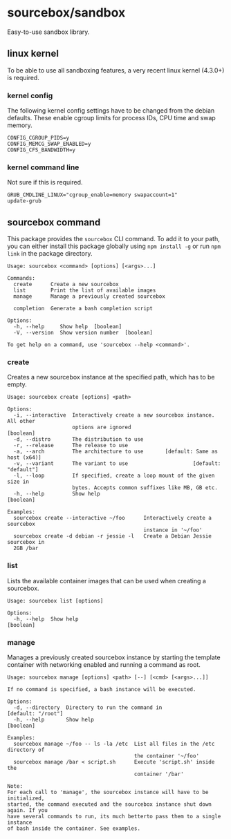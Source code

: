 sourcebox/sandbox
=================

Easy-to-use sandbox library.

## linux kernel

To be able to use all sandboxing features, a very recent linux kernel (4.3.0+) is
required.

### kernel config

The following kernel config settings have to be changed from the debian
defaults. These enable cgroup limits for process IDs, CPU time and swap memory.

```
CONFIG_CGROUP_PIDS=y
CONFIG_MEMCG_SWAP_ENABLED=y
CONFIG_CFS_BANDWIDTH=y
```

### kernel command line

Not sure if this is required.

```
GRUB_CMDLINE_LINUX="cgroup_enable=memory swapaccount=1"
update-grub
```

## sourcebox command

This package provides the `sourcebox` CLI command. To add it to your path,
you can either install this package globally using `npm install -g` or run `npm
link` in the package directory.


```
Usage: sourcebox <command> [options] [<args>...]

Commands:
  create      Create a new sourcebox
  list        Print the list of available images
  manage      Manage a previously created sourcebox

  completion  Generate a bash completion script

Options:
  -h, --help     Show help  [boolean]
  -V, --version  Show version number  [boolean]

To get help on a command, use 'sourcebox --help <command>'.
```

### create

Creates a new sourcebox instance at the specified path, which has to be empty.

```
Usage: sourcebox create [options] <path>

Options:
  -i, --interactive  Interactively create a new sourcebox instance. All other
                     options are ignored                               [boolean]
  -d, --distro       The distribution to use
  -r, --release      The release to use
  -a, --arch         The architecture to use       [default: Same as host (x64)]
  -v, --variant      The variant to use                     [default: "default"]
  -l, --loop         If specified, create a loop mount of the given size in
                     bytes. Accepts common suffixes like MB, GB etc.
  -h, --help         Show help                                         [boolean]

Examples:
  sourcebox create --interactive ~/foo      Interactively create a sourcebox
                                            instance in '~/foo'
  sourcebox create -d debian -r jessie -l   Create a Debian Jessie sourcebox in
  2GB /bar
```

### list

Lists the available container images that can be used when creating a
sourcebox.

```
Usage: sourcebox list [options]

Options:
  -h, --help  Show help                                                [boolean]
```

### manage

Manages a previously created sourcebox instance by starting the template
container with networking enabled and running a command as root.

```
Usage: sourcebox manage [options] <path> [--] [<cmd> [<args>...]]

If no command is specified, a bash instance will be executed.

Options:
  -d, --directory  Directory to run the command in            [default: "/root"]
  -h, --help       Show help                                           [boolean]

Examples:
  sourcebox manage ~/foo -- ls -la /etc  List all files in the /etc directory of
                                         the container '~/foo'
  sourcebox manage /bar < script.sh      Execute 'script.sh' inside the
                                         container '/bar'

Note:
For each call to 'manage', the sourcebox instance will have to be initialized,
started, the command executed and the sourcebox instance shut down again. If you
have several commands to run, its much betterto pass them to a single instance
of bash inside the container. See examples.
```
